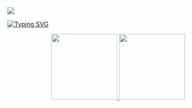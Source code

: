 <img src="https://capsule-render.vercel.app/api?type=waving&color=0:C39BD3,100:6C3483&height=220&width=1000&section=header&text=Welcome!&animation=fadeIn&fontSize=90&fontColor=C39BD3"/>

[![Typing SVG](https://readme-typing-svg.herokuapp.com?font=Fira+Code&size=35&pause=1000&color=C39BD3&background=9F9F9F00&center=true&vCenter=true&multiline=true&width=1000&height=100&lines=My+name+is+Thayana+Triacca)](https://git.io/typing-svg)

<div align="center"  style="display: inline_block">
  <a href="https://www.linkedin.com/in/thayana-yasmin-triacca">
  <img height="150" src="https://github-readme-stats.vercel.app/api?username=ThayTriacca&show_icons=true&title_color=6C3483&icon_color=6C3483&bg_color=DEG,C39BD3,9c7ca8,7a488f&text_color=4A235A&text_bold&include_all_commits=true&count_private=true"/>
  <img height="150em" src="https://github-readme-stats.vercel.app/api/top-langs/?username=ThayTriacca&layout=compact&langs_count=7&title_color=6C3483&icon_color=6C3483&bg_color=DEG,C39BD3,9c7ca8,6C3483&text_color=4A235A&text_bold"/>
  </a>
</div>


